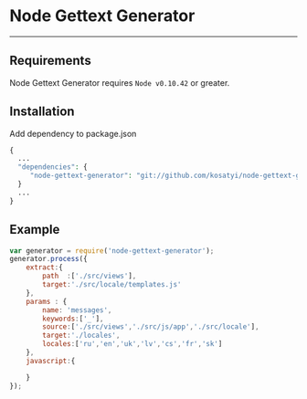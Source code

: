 # Node Gettext Generator
----
## Requirements
Node Gettext Generator requires `Node v0.10.42` or greater.
## Installation
Add dependency to package.json
```php
{
  ...
  "dependencies": {
     "node-gettext-generator": "git://github.com/kosatyi/node-gettext-generator"
  }
  ...
}
```
## Example
```javascript
var generator = require('node-gettext-generator');
generator.process({
    extract:{
        path  :['./src/views'],
        target:'./src/locale/templates.js'
    },
    params : {
        name: 'messages',
        keywords:['_'],
        source:['./src/views','./src/js/app','./src/locale'],
        target:'./locales',
        locales:['ru','en','uk','lv','cs','fr','sk']
    },
    javascript:{

    }
});
```





